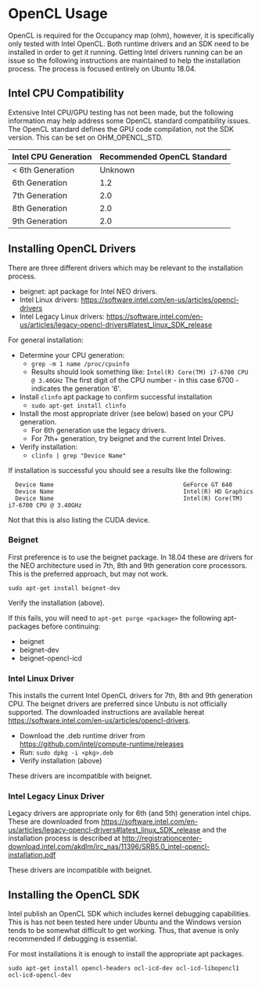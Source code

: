 # OpenCL Usage

OpenCL is required for the Occupancy map (ohm), however, it is specifically only tested with Intel OpenCL. Both runtime drivers and an SDK need to be installed in order to get it running. Getting Intel drivers running can be an issue so the following instructions are maintained to help the installation process. The process is focused entirely on Ubuntu 18.04.

## Intel CPU Compatibility

Extensive Intel CPU/GPU testing has not been made, but the following information may help address some OpenCL standard compatibility issues. The OpenCL standard defines the GPU code compilation, not the SDK version. This can be set on OHM_OPENCL_STD.

Intel CPU Generation    | Recommended OpenCL Standard
----------------------- | ---------------------------
< 6th Generation        | Unknown
6th Generation          | 1.2
7th Generation          | 2.0
8th Generation          | 2.0
9th Generation          | 2.0

## Installing OpenCL Drivers

There are three different drivers which may be relevant to the installation process.

- beignet: apt package for Intel NEO drivers.
- Intel Linux drivers: https://software.intel.com/en-us/articles/opencl-drivers
- Intel Legacy Linux drivers: https://software.intel.com/en-us/articles/legacy-opencl-drivers#latest_linux_SDK_release


For general installation:

- Determine your CPU generation:
    - `grep -m 1 name /proc/cpuinfo`
    - Results should look something like: `Intel(R) Core(TM) i7-6700 CPU @ 3.40GHz` The first digit of the CPU number - in this case 6700 - indicates the generation '6'.
- Install `clinfo` apt package to confirm successful installation
    - `sudo apt-get install clinfo`
- Install the most appropriate driver (see below) based on your CPU generation.
    - For 6th generation use the legacy drivers.
    - For 7th+ generation, try beignet and the current Intel Drives.
- Verify installation:
    - `clinfo | grep "Device Name"`

If installation is successful you should see a results like the following:

```
  Device Name                                     GeForce GT 640
  Device Name                                     Intel(R) HD Graphics
  Device Name                                     Intel(R) Core(TM) i7-6700 CPU @ 3.40GHz
```

Not that this is also listing the CUDA device.

### Beignet
First preference is to use the beignet package. In 18.04 these are drivers for the NEO architecture used in 7th, 8th and 9th generation core processors. This is the preferred approach, but may not work.

```
sudo apt-get install beignet-dev
```

Verify the installation (above).

If this fails, you will need to `apt-get purge <package>` the following apt-packages before continuing:

- beignet
- beignet-dev
- beignet-opencl-icd

### Intel Linux Driver
This installs the current Intel OpenCL drivers for 7th, 8th and 9th generation CPU. The beignet drivers are preferred since Unbutu is not officially supported. The downloaded instructions are available hereat https://software.intel.com/en-us/articles/opencl-drivers.

- Download the .deb runtime driver from https://github.com/intel/compute-runtime/releases
- Run: `sudo dpkg -i <pkg>.deb`
- Verify installation (above)

These drivers are incompatible with beignet.

### Intel Legacy Linux Driver
Legacy drivers are appropriate only for 6th (and 5th) generation intel chips. These are downloaded from https://software.intel.com/en-us/articles/legacy-opencl-drivers#latest_linux_SDK_release and the installation process is described at http://registrationcenter-download.intel.com/akdlm/irc_nas/11396/SRB5.0_intel-opencl-installation.pdf

These drivers are incompatible with beignet.

## Installing the OpenCL SDK

Intel publish an OpenCL SDK which includes kernel debugging capabilities. This is has not been tested here under Ubuntu and the Windows version tends to be somewhat difficult to get working. Thus, that avenue is only recommended if debugging is essential.

For most installations it is enough to install the appropriate apt packages.

```
sudo apt-get install opencl-headers ocl-icd-dev ocl-icd-libopencl1 ocl-icd-opencl-dev
```

